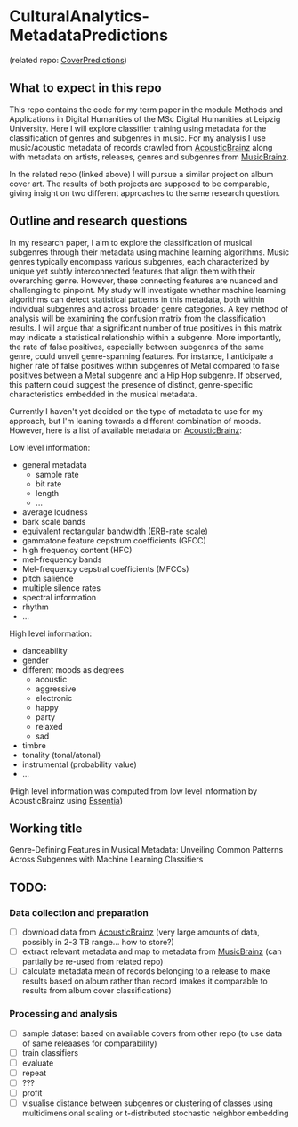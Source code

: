 # CulturalAnalytics-MetadataPredictions
(related repo: [CoverPredictions](https://github.com/nicobenz/CulturalAnalytics-CoverPredictions))
## What to expect in this repo
This repo contains the code for my term paper in the module Methods and Applications in Digital Humanities of the MSc Digital Humanities at Leipzig University. 
Here I will explore classifier training using metadata for the classification of genres and subgenres in music. 
For my analysis I use music/acoustic metadata of records crawled from [AcousticBrainz](https://acousticbrainz.org) along with metadata on artists, releases, genres and subgenres from [MusicBrainz](https://musicbrainz.org). 

In the related repo (linked above) I will pursue a similar project on album cover art. 
The results of both projects are supposed to be comparable, giving insight on two different approaches to the same research question.

## Outline and research questions
In my research paper, I aim to explore the classification of musical subgenres through their metadata using machine learning algorithms. 
Music genres typically encompass various subgenres, each characterized by unique yet subtly interconnected features that align them with their overarching genre. 
However, these connecting features are nuanced and challenging to pinpoint. 
My study will investigate whether machine learning algorithms can detect statistical patterns in this metadata, both within individual subgenres and across broader genre categories. 
A key method of analysis will be examining the confusion matrix from the classification results. 
I will argue that a significant number of true positives in this matrix may indicate a statistical relationship within a subgenre. 
More importantly, the rate of false positives, especially between subgenres of the same genre, could unveil genre-spanning features. 
For instance, I anticipate a higher rate of false positives within subgenres of Metal compared to false positives between a Metal subgenre and a Hip Hop subgenre. 
If observed, this pattern could suggest the presence of distinct, genre-specific characteristics embedded in the musical metadata.

Currently I haven't yet decided on the type of metadata to use for my approach, but I'm leaning towards a different combination of moods. 
However, here is a list of available metadata on [AcousticBrainz](https://acousticbrainz.org):

Low level information:
- general metadata
  - sample rate
  - bit rate
  - length
  - ...
- average loudness
- bark scale bands
- equivalent rectangular bandwidth (ERB-rate scale)
- gammatone feature cepstrum coefficients (GFCC)
- high frequency content (HFC)
- mel-frequency bands
- Mel-frequency cepstral coefficients (MFCCs) 
- pitch salience
- multiple silence rates
- spectral information
- rhythm
- ...

High level information:
- danceability
- gender
- different moods as degrees
  - acoustic
  - aggressive
  - electronic
  - happy
  - party
  - relaxed
  - sad
- timbre
- tonality (tonal/atonal)
- instrumental (probability value)
- ...

(High level information was computed from low level information by AcousticBrainz using [Essentia](https://essentia.upf.edu/index.html))

## Working title
Genre-Defining Features in Musical Metadata: Unveiling Common Patterns Across Subgenres with Machine Learning Classifiers

## TODO:
### Data collection and preparation
- [ ] download data from [AcousticBrainz](https://acousticbrainz.org) (very large amounts of data, possibly in 2-3 TB range... how to store?)
- [ ] extract relevant metadata and map to metadata from [MusicBrainz](https://musicbrainz.org) (can partially be re-used from related repo)
- [ ] calculate metadata mean of records belonging to a release to make results based on album rather than record (makes it comparable to results from album cover classifications)
### Processing and analysis
- [ ] sample dataset based on available covers from other repo (to use data of same releaases for comparability)
- [ ] train classifiers
- [ ] evaluate
- [ ] repeat
- [ ] ???
- [ ] profit
- [ ] visualise distance between subgenres or clustering of classes using multidimensional scaling or t-distributed stochastic neighbor embedding
